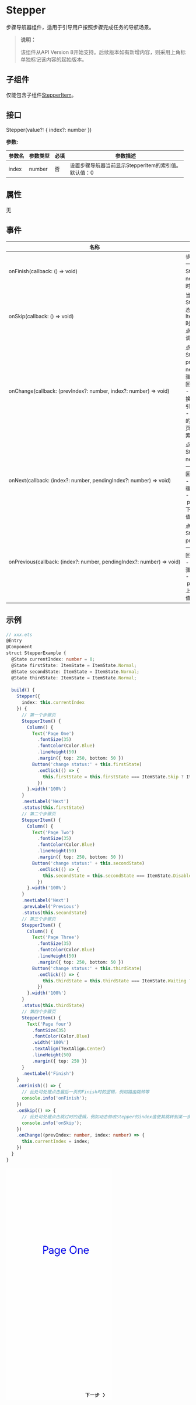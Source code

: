 # Stepper

步骤导航器组件，适用于引导用户按照步骤完成任务的导航场景。


>  **说明：**
>
> 该组件从API Version 8开始支持。后续版本如有新增内容，则采用上角标单独标记该内容的起始版本。


## 子组件

仅能包含子组件[StepperItem](ts-basic-components-stepperitem.md)。


## 接口

Stepper(value?: { index?: number })


**参数:**

| 参数名 | 参数类型 | 必填  | 参数描述 |
| ------| -------- | --------------- | -------- |
| index | number   | 否 | 设置步骤导航器当前显示StepperItem的索引值。<br/>默认值：0 |


## 属性

无


## 事件

| 名称 | 描述 |
| -------- | -------- |
| onFinish(callback:&nbsp;()&nbsp;=&gt;&nbsp;void) | 步骤导航器最后一个StepperItem的nextLabel被点击时触发该回调&nbsp;。 |
| onSkip(callback:&nbsp;()&nbsp;=&gt;&nbsp;void) | 当前显示的StepperItem状态为ItemState.Skip时，nextLabel被点击时触发该回调。 |
| onChange(callback:&nbsp;(prevIndex?:&nbsp;number,&nbsp;index?:&nbsp;number)&nbsp;=&gt;&nbsp;void) | 点击当前StepperItem的prevLabel或nextLabel进行步骤切换时触发该回调。<br/>-&nbsp;prevIndex：切换前的步骤页索引值。<br/>-&nbsp;index：切换后的步骤页（前一页或者下一页）索引值。 |
| onNext(callback:&nbsp;(index?:&nbsp;number,&nbsp;pendingIndex?:&nbsp;number)&nbsp;=&gt;&nbsp;void) | 点击StepperItem的nextLabel切换下一步骤时触发该回调。<br/>-&nbsp;index：当前步骤页索引值。<br/>-&nbsp;pendingIndex：下一步骤页索引值。 |
| onPrevious(callback:&nbsp;(index?:&nbsp;number,&nbsp;pendingIndex?:&nbsp;number)&nbsp;=&gt;&nbsp;void) | 点击StepperItem的prevLabel切换上一步骤时触发该回调。<br/>-&nbsp;index：当前步骤页索引值。<br/>-&nbsp;pendingIndex：上一步骤页索引值。 |


## 示例

```ts
// xxx.ets
@Entry
@Component
struct StepperExample {
  @State currentIndex: number = 0;
  @State firstState: ItemState = ItemState.Normal;
  @State secondState: ItemState = ItemState.Normal;
  @State thirdState: ItemState = ItemState.Normal;

  build() {
    Stepper({
      index: this.currentIndex
    }) {
      // 第一个步骤页
      StepperItem() {
        Column() {
          Text('Page One')
            .fontSize(35)
            .fontColor(Color.Blue)
            .lineHeight(50)
            .margin({ top: 250, bottom: 50 })
          Button('change status:' + this.firstState)
            .onClick(() => {
              this.firstState = this.firstState === ItemState.Skip ? ItemState.Normal : ItemState.Skip
            })
        }.width('100%')
      }
      .nextLabel('Next')
      .status(this.firstState)
      // 第二个步骤页
      StepperItem() {
        Column() {
          Text('Page Two')
            .fontSize(35)
            .fontColor(Color.Blue)
            .lineHeight(50)
            .margin({ top: 250, bottom: 50 })
          Button('change status:' + this.secondState)
            .onClick(() => {
              this.secondState = this.secondState === ItemState.Disabled ? ItemState.Normal : ItemState.Disabled
            })
        }.width('100%')
      }
      .nextLabel('Next')
      .prevLabel('Previous')
      .status(this.secondState)
      // 第三个步骤页
      StepperItem() {
        Column() {
          Text('Page Three')
            .fontSize(35)
            .fontColor(Color.Blue)
            .lineHeight(50)
            .margin({ top: 250, bottom: 50 })
          Button('change status:' + this.thirdState)
            .onClick(() => {
              this.thirdState = this.thirdState === ItemState.Waiting ? ItemState.Normal : ItemState.Waiting
            })
        }.width('100%')
      }
      .status(this.thirdState)
      // 第四个步骤页
      StepperItem() {
        Text('Page four')
          .fontSize(35)
          .fontColor(Color.Blue)
          .width('100%')
          .textAlign(TextAlign.Center)
          .lineHeight(50)
          .margin({ top: 250 })
      }
      .nextLabel('Finish')
    }
    .onFinish(() => {
      // 此处可处理点击最后一页的Finish时的逻辑，例如路由跳转等
      console.info('onFinish');
    })
    .onSkip(() => {
      // 此处可处理点击跳过时的逻辑，例如动态修改Stepper的index值使其跳转到某一步骤页等
      console.info('onSkip');
    })
    .onChange((prevIndex: number, index: number) => {
      this.currentIndex = index;
    })
  }
}
```


![zh-cn_image_0000001250678457](figures/zh-cn_image_0000001250678457.gif)

